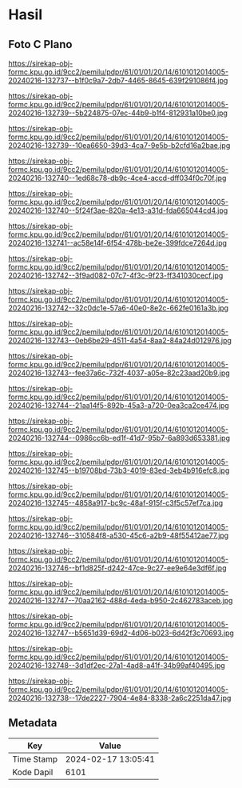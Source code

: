 # Hasil

## Foto C Plano

https://sirekap-obj-formc.kpu.go.id/9cc2/pemilu/pdpr/61/01/01/20/14/6101012014005-20240216-132737--b1f0c9a7-2db7-4465-8645-639f291086f4.jpg

https://sirekap-obj-formc.kpu.go.id/9cc2/pemilu/pdpr/61/01/01/20/14/6101012014005-20240216-132739--5b224875-07ec-44b9-b1f4-812931a10be0.jpg

https://sirekap-obj-formc.kpu.go.id/9cc2/pemilu/pdpr/61/01/01/20/14/6101012014005-20240216-132739--10ea6650-39d3-4ca7-9e5b-b2cfd16a2bae.jpg

https://sirekap-obj-formc.kpu.go.id/9cc2/pemilu/pdpr/61/01/01/20/14/6101012014005-20240216-132740--1ed68c78-db9c-4ce4-accd-dff034f0c70f.jpg

https://sirekap-obj-formc.kpu.go.id/9cc2/pemilu/pdpr/61/01/01/20/14/6101012014005-20240216-132740--5f24f3ae-820a-4e13-a31d-fda665044cd4.jpg

https://sirekap-obj-formc.kpu.go.id/9cc2/pemilu/pdpr/61/01/01/20/14/6101012014005-20240216-132741--ac58e14f-6f54-478b-be2e-399fdce7264d.jpg

https://sirekap-obj-formc.kpu.go.id/9cc2/pemilu/pdpr/61/01/01/20/14/6101012014005-20240216-132742--3f9ad082-07c7-4f3c-9f23-ff341030cecf.jpg

https://sirekap-obj-formc.kpu.go.id/9cc2/pemilu/pdpr/61/01/01/20/14/6101012014005-20240216-132742--32c0dc1e-57a6-40e0-8e2c-662fe0161a3b.jpg

https://sirekap-obj-formc.kpu.go.id/9cc2/pemilu/pdpr/61/01/01/20/14/6101012014005-20240216-132743--0eb6be29-4511-4a54-8aa2-84a24d012976.jpg

https://sirekap-obj-formc.kpu.go.id/9cc2/pemilu/pdpr/61/01/01/20/14/6101012014005-20240216-132743--fee37a6c-732f-4037-a05e-82c23aad20b9.jpg

https://sirekap-obj-formc.kpu.go.id/9cc2/pemilu/pdpr/61/01/01/20/14/6101012014005-20240216-132744--21aa14f5-892b-45a3-a720-0ea3ca2ce474.jpg

https://sirekap-obj-formc.kpu.go.id/9cc2/pemilu/pdpr/61/01/01/20/14/6101012014005-20240216-132744--0986cc6b-ed1f-41d7-95b7-6a893d653381.jpg

https://sirekap-obj-formc.kpu.go.id/9cc2/pemilu/pdpr/61/01/01/20/14/6101012014005-20240216-132745--b19708bd-73b3-4019-83ed-3eb4b916efc8.jpg

https://sirekap-obj-formc.kpu.go.id/9cc2/pemilu/pdpr/61/01/01/20/14/6101012014005-20240216-132745--4858a917-bc9c-48af-915f-c3f5c57ef7ca.jpg

https://sirekap-obj-formc.kpu.go.id/9cc2/pemilu/pdpr/61/01/01/20/14/6101012014005-20240216-132746--310584f8-a530-45c6-a2b9-48f55412ae77.jpg

https://sirekap-obj-formc.kpu.go.id/9cc2/pemilu/pdpr/61/01/01/20/14/6101012014005-20240216-132746--bf1d825f-d242-47ce-9c27-ee9e64e3df6f.jpg

https://sirekap-obj-formc.kpu.go.id/9cc2/pemilu/pdpr/61/01/01/20/14/6101012014005-20240216-132747--70aa2162-488d-4eda-b950-2c462783aceb.jpg

https://sirekap-obj-formc.kpu.go.id/9cc2/pemilu/pdpr/61/01/01/20/14/6101012014005-20240216-132747--b5651d39-69d2-4d06-b023-6d42f3c70693.jpg

https://sirekap-obj-formc.kpu.go.id/9cc2/pemilu/pdpr/61/01/01/20/14/6101012014005-20240216-132748--3d1df2ec-27a1-4ad8-a41f-34b99af40495.jpg

https://sirekap-obj-formc.kpu.go.id/9cc2/pemilu/pdpr/61/01/01/20/14/6101012014005-20240216-132738--17de2227-7904-4e84-8338-2a6c2251da47.jpg


## Metadata

| Key        | Value               |
| ---------- | ------------------- |
| Time Stamp | 2024-02-17 13:05:41 |
| Kode Dapil | 6101                |



